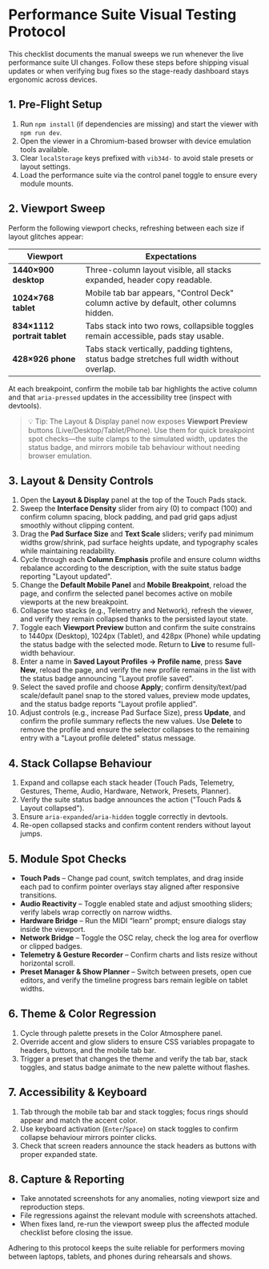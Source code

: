 # Performance Suite Visual Testing Protocol

This checklist documents the manual sweeps we run whenever the live performance suite UI
changes. Follow these steps before shipping visual updates or when verifying bug fixes so the
stage-ready dashboard stays ergonomic across devices.

## 1. Pre-Flight Setup

1. Run `npm install` (if dependencies are missing) and start the viewer with `npm run dev`.
2. Open the viewer in a Chromium-based browser with device emulation tools available.
3. Clear `localStorage` keys prefixed with `vib34d-` to avoid stale presets or layout settings.
4. Load the performance suite via the control panel toggle to ensure every module mounts.

## 2. Viewport Sweep

Perform the following viewport checks, refreshing between each size if layout glitches appear:

| Viewport | Expectations |
| --- | --- |
| **1440×900 desktop** | Three-column layout visible, all stacks expanded, header copy readable. |
| **1024×768 tablet** | Mobile tab bar appears, "Control Deck" column active by default, other columns hidden. |
| **834×1112 portrait tablet** | Tabs stack into two rows, collapsible toggles remain accessible, pads stay usable. |
| **428×926 phone** | Tabs stack vertically, padding tightens, status badge stretches full width without overlap. |

At each breakpoint, confirm the mobile tab bar highlights the active column and that `aria-pressed`
updates in the accessibility tree (inspect with devtools).

> 💡 Tip: The Layout & Display panel now exposes **Viewport Preview** buttons (Live/Desktop/Tablet/Phone).
> Use them for quick breakpoint spot checks—the suite clamps to the simulated width, updates the status
> badge, and mirrors mobile tab behaviour without needing browser emulation.

## 3. Layout & Density Controls

1. Open the **Layout & Display** panel at the top of the Touch Pads stack.
2. Sweep the **Interface Density** slider from airy (0) to compact (100) and confirm column spacing,
   block padding, and pad grid gaps adjust smoothly without clipping content.
3. Drag the **Pad Surface Size** and **Text Scale** sliders; verify pad minimum widths grow/shrink,
   pad surface heights update, and typography scales while maintaining readability.
4. Cycle through each **Column Emphasis** profile and ensure column widths rebalance according to the
   description, with the suite status badge reporting "Layout updated".
5. Change the **Default Mobile Panel** and **Mobile Breakpoint**, reload the page, and confirm the
   selected panel becomes active on mobile viewports at the new breakpoint.
6. Collapse two stacks (e.g., Telemetry and Network), refresh the viewer, and verify they remain
   collapsed thanks to the persisted layout state.
7. Toggle each **Viewport Preview** button and confirm the suite constrains to 1440px (Desktop), 1024px
   (Tablet), and 428px (Phone) while updating the status badge with the selected mode. Return to **Live**
   to resume full-width behaviour.
8. Enter a name in **Saved Layout Profiles → Profile name**, press **Save New**, reload the page, and
   verify the new profile remains in the list with the status badge announcing "Layout profile saved".
9. Select the saved profile and choose **Apply**; confirm density/text/pad scale/default panel snap to
   the stored values, preview mode updates, and the status badge reports "Layout profile applied".
10. Adjust controls (e.g., increase Pad Surface Size), press **Update**, and confirm the profile summary
    reflects the new values. Use **Delete** to remove the profile and ensure the selector collapses to
    the remaining entry with a "Layout profile deleted" status message.

## 4. Stack Collapse Behaviour

1. Expand and collapse each stack header (Touch Pads, Telemetry, Gestures, Theme, Audio,
   Hardware, Network, Presets, Planner).
2. Verify the suite status badge announces the action ("Touch Pads & Layout collapsed").
3. Ensure `aria-expanded`/`aria-hidden` toggle correctly in devtools.
4. Re-open collapsed stacks and confirm content renders without layout jumps.

## 5. Module Spot Checks

* **Touch Pads** – Change pad count, switch templates, and drag inside each pad to confirm
  pointer overlays stay aligned after responsive transitions.
* **Audio Reactivity** – Toggle enabled state and adjust smoothing sliders; verify labels wrap
  correctly on narrow widths.
* **Hardware Bridge** – Run the MIDI “learn” prompt; ensure dialogs stay inside the viewport.
* **Network Bridge** – Toggle the OSC relay, check the log area for overflow or clipped badges.
* **Telemetry & Gesture Recorder** – Confirm charts and lists resize without horizontal scroll.
* **Preset Manager & Show Planner** – Switch between presets, open cue editors, and verify the
  timeline progress bars remain legible on tablet widths.

## 6. Theme & Color Regression

1. Cycle through palette presets in the Color Atmosphere panel.
2. Override accent and glow sliders to ensure CSS variables propagate to headers, buttons, and
   the mobile tab bar.
3. Trigger a preset that changes the theme and verify the tab bar, stack toggles, and status badge
   animate to the new palette without flashes.

## 7. Accessibility & Keyboard

1. Tab through the mobile tab bar and stack toggles; focus rings should appear and match the
   accent color.
2. Use keyboard activation (`Enter`/`Space`) on stack toggles to confirm collapse behaviour mirrors
   pointer clicks.
3. Check that screen readers announce the stack headers as buttons with proper expanded state.

## 8. Capture & Reporting

* Take annotated screenshots for any anomalies, noting viewport size and reproduction steps.
* File regressions against the relevant module with screenshots attached.
* When fixes land, re-run the viewport sweep plus the affected module checklist before closing the issue.

Adhering to this protocol keeps the suite reliable for performers moving between laptops, tablets,
and phones during rehearsals and shows.
